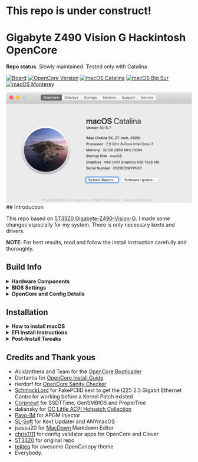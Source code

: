 # This repo is under construct!

# Gigabyte Z490 Vision G Hackintosh OpenCore

**Repo status**: Slowly maintained. Tested only with Catalina

[![Board](https://img.shields.io/badge/Gigabyte-Z490_Vision_G-informational.svg)](https://www.gigabyte.com/Motherboard/Z490-VISION-G-rev-1x/support#support-dl-bios)
[![OpenCore Version](https://img.shields.io/badge/OpenCore-0.7.0-important.svg)](https://github.com/acidanthera/OpenCorePkg/releases/latest)
[![macOS Catalina](https://img.shields.io/badge/macOS-10.15.7-green.svg)](https://www.apple.com/li/macos/catalina/)
[![macOS Big Sur](https://img.shields.io/badge/macOS-11.4-yellow.svg)](https://www.apple.com/macos/big-sur/)
[![macOS Monterey](https://img.shields.io/badge/macOS-12.0_beta-white.svg)](https://www.apple.com/macos/monterey-preview/)


<img src="./Additional%20Files/sysinfo.png" width=600px/>
## Introduction

This repo based on [5T33Z0 Gigabyte-Z490-Vision-G](https://github.com/5T33Z0/Gigabyte-Z490-Vision-G-Hackintosh-OpenCore). I made some changes especially for my system. There is only necessary kexts and drivers.

**NOTE**: For best results, read and follow the install instruction carefully and thoroughly. 

## Build Info

<details>
<summary><strong>Hardware Components</strong></summary>

### System Specs

| Component           | Details                                     |
| :------------------ | :------------------------------------------ |
| Mainboard           | Gigabyte Z490 Vision G                      |
| BIOS		      | F20. F5 or higher is required to disable `CFG Lock`. Otherwise use Kernel Quirk `AppleXcpmCfgLock`|
| CPU                 | Intel® Core i7 10700 (Codename Comet Lake) |
| RAM                 | 32 GB DDR4 2400 Crucial Basllistix Sport LT |
| iGPU		      | Intel® UHD 630 as main GPU.                       |
| Audio               | Realtek® ALC1220-VB (Layout-id: `28`)       |
| Ethernet            | Intel® 2.5GbE LAN chip.                     |
</details>
<details>
<summary><strong>BIOS Settings</strong></summary>

### BIOS Settings

* **Tweaker [TAB]**
	* Extreme Memory Profile (XMP): Enabled (if supported by RAM)
	* Advanced CPU Settings
		* VT-d: Enabled (disabled in config.plist anyway, so only relevant to Windows)
* **Setings [TAB]**
	* Platform Power
		* ErP: Enabled (so USB Power turns off, after PC is shut down)
	* IO Ports
		* Internal Graphics: enabled.
		* Audio Controller: Enabled (Required for DP/HDMI sound)
		* Above 4G Decoding: Enabled
		* Re-Size BAR Support: Disabled
		* IOAPIC 24-119 Entries: Enabled
		* Super IO Configurtaion
			* Serial Port: Disabled
		* USB Configuration
			* Legacy USB Support: Disabled
			* XHCI Hand-off: Enabled
		* Network Stack Configuration
			* Network Stack: Disabled
* **Boot [TAB]**
	* CFGLock: Disabled (Option only available on newer BIOS versions)
	* Windows 10 Features: Windows 10 
	* CSM: Disabled

	
	![](https://github.com/5T33Z0/Gigabyte-Z490-Vision-G-Hackintosh-OpenCore/raw/main/Pics/Gigabye-VisionG-BIOS-Hackintosh.jpg)
	
</details>
<details>
<summary><strong>OpenCore and Config Details</strong></summary>
	
### OpenCore Details

* **Version**: 0.7.0 (details see `config.plist`)
* **Compatible macOS**: 10.15.7 (Catalina) and 11.4+ (Big Sur)
* **System Definition:** `iMac20,1` Using a divergent SMBIOS rather than `iMac20,2` may require remapping of USB Ports, since the `info.plist` inside the `USBPorts.kext` refers to `iMac20,1` as `model`.
* **ACPI Patches:** `SSDT-AWAC`, `SSDT-EC-USBX`, `SSDT-PLUG`, `SSDT-SBUS-MCHC`, `SSDT-DMAC`, `SSDT-PPMC`
* **OpenCanopy Enabled**: `yes`
* **Iconset**: [tekteq](https://github.com/tekteq/opencanopy-minimal-theme)
* **Chime**: `no`
* **FileVault**: `yes`
* **SecureBootModel**: `Disabled`
* **USB Ports Mapped:** `yes`. Details [here](./Additional%20Files/USB-Map.pdf)
* **csr-active-config:** Catalina: `FF070000`, Big Sur: `67080000`

### Note about Kexts
The following Kexts are disabled by default:

- `IntelBluetoothFirmware.kext`, `IntelBluetoothInjector.kext`, `itlwm.kext`
	- Enable they if you have Intel WiFi/Bluetooth module.

- `CPUFriend.kext` and `CPUFriendDataProvider.kext` are enabled by default. 
	- If you use a different CPU model, create your own DataProviderKext using [CPUFriendFriend](https://github.com/corpnewt/CPUFriendFriend) and replace original kext. See [Post-install Tweaks
](#Post-install-tweaks)</details>

## Installation
<details>
<summary><strong>How to install macOS</strong></summary>

### Installing macOS
If you already have macOS installed but want to perform a clean install, you can either download macOS from the App Store or use [**ANYmacOS**](https://www.sl-soft.de/en/anymacos/). It's a hassle-free app than can download Catalina and Big Sur. It also can create a USB Installer for you. And if you create multiple HFS partitions in the correct sizes, you can use it to create a multi macOS Installer USB Stick as well. 

If you are on Windows or Linux, follow the guide provided by [Dortania](https://dortania.github.io/OpenCore-Install-Guide/installer-guide/#making-the-installer)
</details>
<details>
<summary><strong>EFI Install Instructions</strong></summary>

### EFI Install Guide for OpenCore 
	
1. Download latest OC EFI Release and unpack it
2. Select the config of your choice and rename it to `config.plist`
3. choose `csr-active-config` based on your macOS version to disable SIP: `67080000` for Big Sur, `FF070000` for Catalina/Mojave
4. Graphics:
	- AMD GPUs may require additional `boot-args`. Check WhateverGreen repo to find out which you need.
	- The `config.plist` uses iGPU for Display(s) by default. If you want to use dGPU and iGPU in headless mode, open `config.plist` with a plist editor (or text editor) and comment-out the dictionary `PciRoot(0x0)/Pci(0x2,0x0)` with "#" first, to disable the existing entry. Then uncomment headless dict.		- **NOTE:** To choose preffered GPU, you need enable `CSM Support` in `Boot tab`, then go back to `IO Ports`, choose preffered GPU and finally disable `CSM Support`
5. Getting Intel(R) I225-V Ethernet Controller to work:

	- Catalina and Big Sur Users up to version 11.3, do the following to get internet working:
		1. In config, go to `DeviceProperties` > `PciRoot(0x0)/Pci(0x1C,0x1)/Pci(0x0,0x0)`
		2. disable (comment-out) entry: `device-id` `F3158680` (Type: `Data`) if enabled
		3. enable (un-comment) entry `device-id` `F2158680` (Type: `Data`) if disabled
		4. Go to `Kernel` > `Patch` and enable `I225-V Patch`
		
	- Big Sur Users from 11.4 or higher, do the following to get internet working (default): 
		1. In config, go to `DeviceProperties` > `PciRoot(0x0)/Pci(0x1C,0x1)/Pci(0x0,0x0)`
		2. disable (comment-out) entry: `device-id` `F2158680` (Type: `Data`) if enabled
		3. enable (un-comment) entry `device-id` `F3158680` (Type: `Data`) if disabled
		4. Go to `Kernel` > `Patch` and disable `I225-V Patch`

	- Monterey 12.0 beta Users: No working method known yet
6. Create SMBIOS infos for `iMac20,1`to the config.plist and save it.
7. Copy the EFI Folder to a FAT32 formated USB Stick
8. Reboot from USB Stick
9. Perform an NVRAM Reset
10. Boot macOS
11. If your system boots successfully, mount your ESP and copy over the EFI Folder to you HDD/SSD and reboot.
12. Continue with Post-Install!

</details>
<details>
<summary><strong>Post-Install Tweaks</strong></summary>
	
### Optimizing CPU Power Management
Use [CPUFriendFriend](https://github.com/corpnewt/CPUFriendFriend) to generate a `CPUFriendDataProvider.kext` to optimize the CPU Power Management of your CPU for a more efficent overall performance. You can [follow this Guide](https://github.com/5T33Z0/Gigabyte-Z490-Vision-G-Hackintosh-OpenCore/blob/main/Additional%20Files/CPU_Power_Management_EN.pdf) to create your own.
When you're done, reboot. Have a look at the CPU behavior using Intel Power Gadget. You can see, that the CPU idle frequency should be lower now:

![image](https://github.com/5T33Z0/Gigabyte-Z490-Vision-G-Hackintosh-OpenCore/blob/main/Pics/CPU_PM.png)

### Enabling Apple Graphics Power Management (AGPM) for dedicated GPUs (NVDIA and AMD)
- Generate `AGPMInjector.kext` for your GPU using [AGPMInjector](https://github.com/Pavo-IM/AGPMInjector) and 
- Copy it to `EFI\OC\Kexts`
- Enable the entry in the config.plist
- Save and reboot.
- Open [IORegistryExplorer](https://github.com/utopia-team/IORegistryExplorer/releases) and search for`PR00`. If it look like this, CPU Power Management and AGPM are working correctly:

![](https://github.com/5T33Z0/Gigabyte-Z490-Vision-G-Hackintosh-OpenCore/blob/main/Pics/AGPMEnabler.png)

**NOTE**: For more Post-Install tweaks and tips, check out 5T33Z0's small collection of [Config Tweaks](https://github.com/5T33Z0/Gigabyte-Z490-Vision-G-Hackintosh-OpenCore/blob/main/Additional%20Files/OpenCore_Config_Tweaks_EN.md)
</details>

## Credits and Thank yous
- Acidanthera and Team for the [OpenCore Bootloader](https://github.com/acidanthera/OpenCorePkg)
- Dortantia for [OpenCore Install Guide](https://dortania.github.io/OpenCore-Install-Guide/)
- rierdorf for [OpenCore Sanity Checker](https://opencore.slowgeek.com/)
- [SchmockLord](https://github.com/SchmockLord/Hackintosh-Intel-i9-10900k-Gigabyte-Z490-Vision-D) for FakePCIID.kext to get the I225 2.5 Gigabit Ethernet Controller working before a Kernel Patch existed
- [Corpnewt](https://github.com/corpnewt) for SSDTTime, GenSMBIOS and ProperTree
- daliansky for [OC Little ACPI Hotpatch Collection](https://github.com/5T33Z0/OC-Little-Translated) 
- [Pavo-IM](https://github.com/Pavo-IM/) for APGM Injector
- [SL-Soft](https://www.sl-soft.de/software/) for Kext Updater and ANYmacOS
- jsassu20 for [MacDown](https://macdown.uranusjr.com/) Markdown Editor
- [chris1111](https://github.com/chris1111) for config validator apps for OpenCore and Clover
- [5T33Z0](https://github.com/5T33Z0/Gigabyte-Z490-Vision-G-Hackintosh-OpenCore) for original repo
- [tekteq](https://github.com/tekteq/opencanopy-minimal-theme) for awesome OpenCanopy theme
- Everybody.
